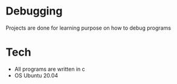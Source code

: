 # Debugging

Projects are done for learning purpose on how to debug programs

# Tech
* All programs are written in c
* OS Ubuntu 20.04
